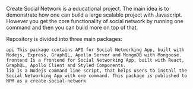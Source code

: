Create Social Network is a educational project. The main idea is to demonstrate how one can build a large scalable project with Javascript. However you get the core functionality of social network by running one command and then you can build more on top of that.

Repository is divided into three main packages:

    api This package contains API for Social Networking App, built with Nodejs, Express, GraphQL, Apollo Server and MongoDB with Mongoose.
    frontend Is a frontend for Social Networking App, built with React, GraphQL, Apollo Client and Styled Components.
    lib Is a Nodejs command line script, that helps users to install the Social Networking App with one command. This package is published to NPM as a create-social-network
